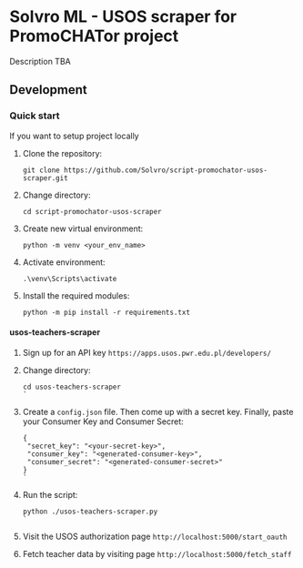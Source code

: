 # Solvro ML - USOS scraper for PromoCHATor project
Description TBA

## Development
### Quick start
If you want to setup project locally

1. Clone the repository:

   ```
   git clone https://github.com/Solvro/script-promochator-usos-scraper.git
   ```

2. Change directory:

   ```
   cd script-promochator-usos-scraper
   ```

3. Create new virtual environment:

   ```
   python -m venv <your_env_name>
   ```

4. Activate environment:

   ```
   .\venv\Scripts\activate
   ```

5. Install the required modules:

   ```
   python -m pip install -r requirements.txt
   ```

#### usos-teachers-scraper

1. Sign up for an API key `https://apps.usos.pwr.edu.pl/developers/`

2. Change directory:

   ```
   cd usos-teachers-scraper
   `

3. Create a `config.json` file. Then come up with a secret key. Finally, paste your Consumer Key and Consumer Secret:

   ```
   {
    "secret_key": "<your-secret-key>",
    "consumer_key": "<generated-consumer-key>",
    "consumer_secret": "<generated-consumer-secret>"
   }
   `

4. Run the script:

   ```
   python ./usos-teachers-scraper.py
   `

5. Visit the USOS authorization page `http://localhost:5000/start_oauth`

6. Fetch teacher data by visiting page `http://localhost:5000/fetch_staff`
